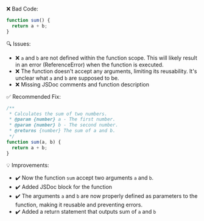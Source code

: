❌ Bad Code:

```javascript
function sum() {
  return a + b;
}
```

🔍 Issues:

- ❌ `a` and `b` are not defined within the function scope. This will likely result in an error (ReferenceError) when the
  function is executed.
- ❌ The function doesn't accept any arguments, limiting its reusability. It's unclear what `a` and `b` are supposed to
  be.
- ❌ Missing JSDoc comments and function description

✅ Recommended Fix:

```javascript
/**
 * Calculates the sum of two numbers.
 * @param {number} a - The first number.
 * @param {number} b - The second number.
 * @returns {number} The sum of a and b.
 */
function sum(a, b) {
  return a + b;
}
```

💡 Improvements:

- ✔️ Now the function `sum` accept two arguments `a` and `b`.
- ✔️ Added JSDoc block for the function
- ✔️ The arguments `a` and `b` are now properly defined as parameters to the function, making it reusable and preventing
  errors.
- ✔️ Added a return statement that outputs sum of `a` and `b`
